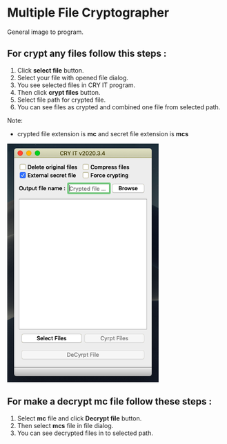 # Multiple File Cryptographer

General image to program. 

## For crypt any files follow this steps :

1. Click **select file** button.
2. Select your file with opened file dialog.
3. You see selected files in CRY IT program.
4. Then click **crypt files** button.
5. Select file path for crypted file.
6. You can see files as crypted and combined one file from selected path.

Note:
- crypted file extension is **mc** and secret file extension is **mcs**

![Program Main](https://github.com/tlhcelik/Multiple-File-Cryptographer/blob/master/images/ss0.png)

## For make a decrypt mc file follow these steps : 

1. Select **mc** file and click **Decrypt file** button. 
2. Then select **mcs** file in file dialog.
3. You can see decrypted files in to selected path.
